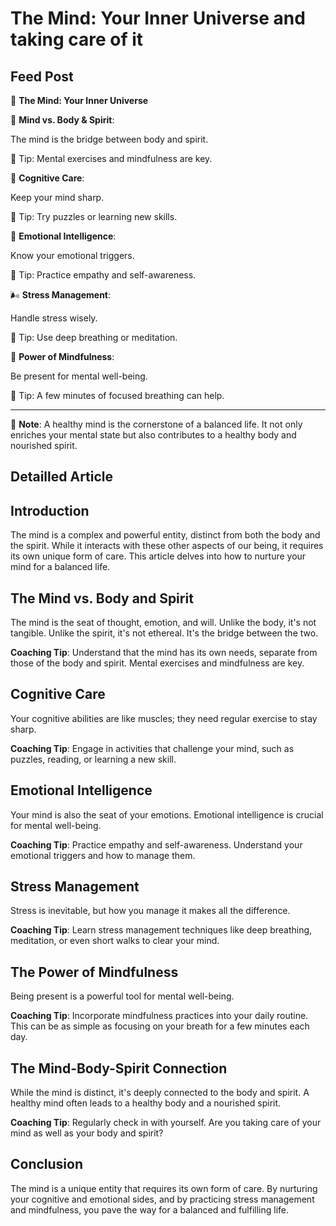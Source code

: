 # The Mind: Your Inner Universe and taking care of it

## Feed Post

🧠 **The Mind: Your Inner Universe**

🌉 **Mind vs. Body & Spirit**:

The mind is the bridge between body and spirit.

🎯 Tip: Mental exercises and mindfulness are key.

🤔 **Cognitive Care**:

Keep your mind sharp.

🎯 Tip: Try puzzles or learning new skills.

💖 **Emotional Intelligence**:

Know your emotional triggers.

🎯 Tip: Practice empathy and self-awareness.

🌬️ **Stress Management**:

Handle stress wisely.

🎯 Tip: Use deep breathing or meditation.

🌟 **Power of Mindfulness**:

Be present for mental well-being.

🎯 Tip: A few minutes of focused breathing can help.

---

📝 **Note**: A healthy mind is the cornerstone of a balanced life. It not only enriches your mental state but also contributes to a healthy body and nourished spirit.

## Detailled Article

## **Introduction**

The mind is a complex and powerful entity, distinct from both the body and the spirit. While it interacts with these other aspects of our being, it requires its own unique form of care. This article delves into how to nurture your mind for a balanced life.

## **The Mind vs. Body and Spirit**

The mind is the seat of thought, emotion, and will. Unlike the body, it's not tangible. Unlike the spirit, it's not ethereal. It's the bridge between the two.

**Coaching Tip**: Understand that the mind has its own needs, separate from those of the body and spirit. Mental exercises and mindfulness are key.

## **Cognitive Care**

Your cognitive abilities are like muscles; they need regular exercise to stay sharp.

**Coaching Tip**: Engage in activities that challenge your mind, such as puzzles, reading, or learning a new skill.

## **Emotional Intelligence**

Your mind is also the seat of your emotions. Emotional intelligence is crucial for mental well-being.

**Coaching Tip**: Practice empathy and self-awareness. Understand your emotional triggers and how to manage them.

## **Stress Management**

Stress is inevitable, but how you manage it makes all the difference.

**Coaching Tip**: Learn stress management techniques like deep breathing, meditation, or even short walks to clear your mind.

## **The Power of Mindfulness**

Being present is a powerful tool for mental well-being.

**Coaching Tip**: Incorporate mindfulness practices into your daily routine. This can be as simple as focusing on your breath for a few minutes each day.

## **The Mind-Body-Spirit Connection**

While the mind is distinct, it's deeply connected to the body and spirit. A healthy mind often leads to a healthy body and a nourished spirit.

**Coaching Tip**: Regularly check in with yourself. Are you taking care of your mind as well as your body and spirit?

## **Conclusion**

The mind is a unique entity that requires its own form of care. By nurturing your cognitive and emotional sides, and by practicing stress management and mindfulness, you pave the way for a balanced and fulfilling life.